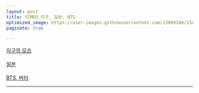```yaml
---
layout: post
title: VIMEO_지구, 일본, BTS
optimized_image: https://user-images.githubusercontent.com/13609186/158834973-01225e66-bf87-4809-9d2b-02733fe76f23.jpg
paginate: true

---
```


[지구의 모습](https://player.vimeo.com/video/45878034?h=fa107961d3) <br> <br>
[일본](https://player.vimeo.com/video/245118304?portrait=0) <br> <br>
[BTS, 버터](https://w.soundcloud.com/player/?url=https%3A//api.soundcloud.com/tracks/1116388588&auto_play=false&hide_related=false&show_comments=true&show_user=true&show_reposts=false&visual=true%22%3E%3C/iframe%3E)

---

